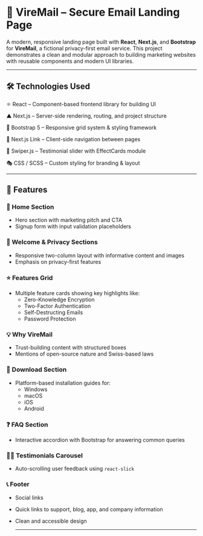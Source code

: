 # 📧 VireMail – Secure Email Landing Page


A modern, responsive landing page built with **React**, **Next.js**, and **Bootstrap** for **VireMail**, a fictional privacy-first email service. This project demonstrates a clean and modular approach to building marketing websites with reusable components and modern UI libraries.


---

## 🛠 Technologies Used 

⚛ React – Component-based frontend library for building UI

▲ Next.js – Server-side rendering, routing, and project structure

🎨 Bootstrap 5 – Responsive grid system & styling framework

🔗 Next.js Link – Client-side navigation between pages

🎠 Swiper.js – Testimonial slider with EffectCards module

🎭 CSS / SCSS – Custom styling for branding & layout

---

## 📄 Features

### 🔐 Home Section
- Hero section with marketing pitch and CTA
- Signup form with input validation placeholders

### 👋 Welcome & Privacy Sections
- Responsive two-column layout with informative content and images
- Emphasis on privacy-first features

### ⭐ Features Grid
- Multiple feature cards showing key highlights like:
  - Zero-Knowledge Encryption
  - Two-Factor Authentication
  - Self-Destructing Emails
  - Password Protection

### 💡 Why VireMail
- Trust-building content with structured boxes
- Mentions of open-source nature and Swiss-based laws

### 📱 Download Section
- Platform-based installation guides for:
  - Windows
  - macOS
  - iOS
  - Android

### ❓ FAQ Section
- Interactive accordion with Bootstrap for answering common queries

### 🧑‍💬 Testimonials Carousel
- Auto-scrolling user feedback using `react-slick`

### 📞 Footer
- Social links
- Quick links to support, blog, app, and company information
- Clean and accessible design

  ---

  
